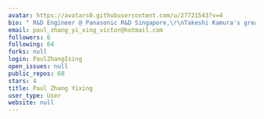 ```yaml
---
avatar: https://avatars0.githubusercontent.com/u/27721543?v=4
bio: " R&D Engineer @ Panasonic R&D Singapore,\r\nTakeshi Kamura's greatest fan"
email: paul_zhang_yi_xing_victor@hotmail.com
followers: 6
following: 64
forks: null
login: PaulZhangIsing
open_issues: null
public_repos: 68
stars: 4
title: Paul Zhang Yixing
user_type: User
website: null
---
```

